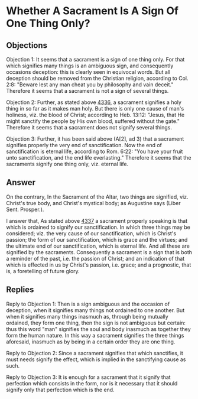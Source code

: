 # Whether A Sacrament Is A Sign Of One Thing Only?

## Objections

Objection 1: It seems that a sacrament is a sign of one thing only. For that which signifies many things is an ambiguous sign, and consequently occasions deception: this is clearly seen in equivocal words. But all deception should be removed from the Christian religion, according to Col. 2:8: "Beware lest any man cheat you by philosophy and vain deceit." Therefore it seems that a sacrament is not a sign of several things.

Objection 2: Further, as stated above [4336](A[2]), a sacrament signifies a holy thing in so far as it makes man holy. But there is only one cause of man's holiness, viz. the blood of Christ; according to Heb. 13:12: "Jesus, that He might sanctify the people by His own blood, suffered without the gate." Therefore it seems that a sacrament does not signify several things.

Objection 3: Further, it has been said above (A[2], ad 3) that a sacrament signifies properly the very end of sanctification. Now the end of sanctification is eternal life, according to Rom. 6:22: "You have your fruit unto sanctification, and the end life everlasting." Therefore it seems that the sacraments signify one thing only, viz. eternal life.

## Answer

On the contrary, In the Sacrament of the Altar, two things are signified, viz. Christ's true body, and Christ's mystical body; as Augustine says (Liber Sent. Prosper.).

I answer that, As stated above [4337](A[2]) a sacrament properly speaking is that which is ordained to signify our sanctification. In which three things may be considered; viz. the very cause of our sanctification, which is Christ's passion; the form of our sanctification, which is grace and the virtues; and the ultimate end of our sanctification, which is eternal life. And all these are signified by the sacraments. Consequently a sacrament is a sign that is both a reminder of the past, i.e. the passion of Christ; and an indication of that which is effected in us by Christ's passion, i.e. grace; and a prognostic, that is, a foretelling of future glory.

## Replies

Reply to Objection 1: Then is a sign ambiguous and the occasion of deception, when it signifies many things not ordained to one another. But when it signifies many things inasmuch as, through being mutually ordained, they form one thing, then the sign is not ambiguous but certain: thus this word "man" signifies the soul and body inasmuch as together they form the human nature. In this way a sacrament signifies the three things aforesaid, inasmuch as by being in a certain order they are one thing.

Reply to Objection 2: Since a sacrament signifies that which sanctifies, it must needs signify the effect, which is implied in the sanctifying cause as such.

Reply to Objection 3: It is enough for a sacrament that it signify that perfection which consists in the form, nor is it necessary that it should signify only that perfection which is the end.